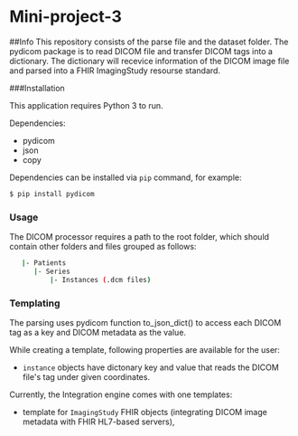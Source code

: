 # Mini-project-3

##Info
This repository consists of the parse file and the dataset folder. The pydicom package is to read DICOM file and transfer DICOM tags into a dictionary. The dictionary will recevice information of the DICOM image file and parsed into a FHIR ImagingStudy resourse standard.

###Installation

This application requires Python 3 to run.

Dependencies:

* pydicom
* json
* copy

Dependencies can be installed via `pip` command, for example:

```sh
$ pip install pydicom
``` 

### Usage

The DICOM processor requires a path to the root folder, which should contain other folders and files grouped as follows:
```sh
   |- Patients
      |- Series
          |- Instances (.dcm files)
```

### Templating

The parsing uses pydicom function to_json_dict() to access each DICOM tag as a key and DICOM metadata as the value. 

While creating a template, following properties are available for the user: 
- `instance` objects have dictonary key and value that reads the DICOM file's tag under given coordinates. 

Currently, the Integration engine comes with one templates:
- template for `ImagingStudy` FHIR objects (integrating DICOM image metadata with FHIR HL7-based servers),



